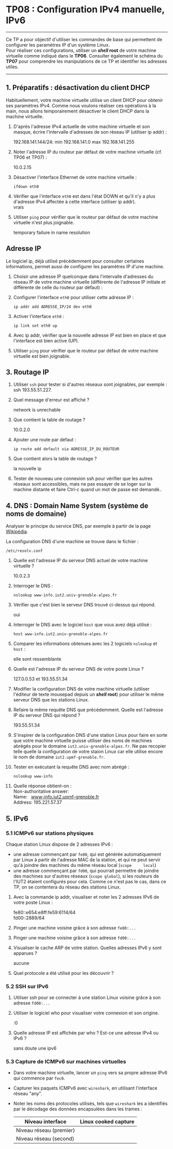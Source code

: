 # TP08 : Configuration IPv4 manuelle, IPv6

---

 Ce TP a pour objectif d'utiliser les commandes de base qui permettent de configurer les paramètres IP d'un système Linux.   
Pour réaliser ces configurations, utiliser un ***shell* root** de votre machine virtuelle comme indiqué dans le **TP06**. Consulter également le schéma du **TP07** pour comprendre les manipulations de ce TP et identifier les adresses utiles.

---

## 1\. Préparatifs : désactivation du client DHCP

Habituellement, votre machine virtuelle utilise un client DHCP pour obtenir ses paramètres IPv4. Comme nous voulons réaliser ces opérations à la main, nous allons temporairement désactiver le client DHCP dans la machine virtuelle.

1. D'après l'adresse IPv4 actuelle de votre machine virtuelle et son masque, écrire l'intervalle d'adresses de son réseau IP (utiliser ip addr) :

   192\.168.141.144/24: min 192.168.141.0 max 192.168.141.255
2. Noter l'adresse IP du routeur par défaut de votre machine virtuelle (cf. TP06 et TP07) :

   10\.0.2.15
3. Désactiver l'interface Ethernet de votre machine virtuelle :

   ```
   ifdown eth0
   ```
4. Vérifier que l'interface `eth0` est dans l'état DOWN et qu'il n'y a plus d'adresse IPv4 affectée à cette interface (utiliser ip addr).  
   vrais
5. Utiliser `ping` pour vérifier que le routeur par défaut de votre machine virtuelle n'est plus joignable.

   temporary failure in name resolution

## Adresse IP

Le logiciel ip, déjà utilisé précédemment pour consulter certaines informations, permet aussi de configurer les paramètres IP d'une machine. 

1. Choisir une adresse IP quelconque dans l'intervalle d'adresses du réseau IP de votre machine virtuelle (différente de l'adresse IP initiale et différente de celle du routeur par défaut) :
2. Configurer l'interface `eth0` pour utiliser cette adresse IP :

   ```
   ip addr add ADRESSE_IP/24 dev eth0
   ```
3. Activer l'interface `eth0` :

   ```
   ip link set eth0 up
   ```
4. Avec ip addr, vérifier que la nouvelle adresse IP est bien en place et que l'interface est bien active (UP).
5. Utiliser `ping` pour vérifier que le routeur par défaut de votre machine virtuelle est bien joignable.

## 3\. Routage IP

1. Utiliser `ssh` pour tester si d'autres réseaux sont joignables, par exemple : ssh 193.55.51.227.
2. Quel message d'erreur est affiché ?

   network is unrechable
3. Que contient la table de routage ?

   10\.0.2.0
4. Ajouter une route par défaut :

   ```
   ip route add default via ADRESSE_IP_DU_ROUTEUR
   ```
5. Que contient alors la table de routage ?

   la nouvelle ip
6. Tester de nouveau une connexion ssh pour vérifier que les autres réseaux sont accessibles, mais ne pas essayer de se loger sur la machine distante et faire Ctrl-c quand un mot de passe est demandé..

## 4\. DNS : Domain Name System (système de noms de domaine)

 Analyser le principe du service DNS, par exemple à partir de la page [Wikipédia](https://fr.wikipedia.org/wiki/Domain_Name_System). 

La configuration DNS d'une machine se trouve dans le fichier : 

```
/etc/resolv.conf
```

 1. Quelle est l'adresse IP du serveur DNS actuel de votre machine virtuelle ?

    10\.0.2.3
 2. Interroger le DNS :

    ```
    nslookup www-info.iut2.univ-grenoble-alpes.fr
    ```
 3. Vérifier que c'est bien le serveur DNS trouvé ci-dessus qui répond.

    oui
 4. Interroger le DNS avec le logiciel `host` que vous avez déjà utilisé :

    ```
    host www-info.iut2.univ-grenoble-alpes.fr
    ```
 5. Comparer les informations obtenues avec les 2 logiciels `nslookup` et `host` :

    elle sont ressemblante 
 6. Quelle est l'adresse IP du serveur DNS de votre poste Linux ?

    127\.0.0.53 et 193.55.51.34
 7. Modifier la configuration DNS de votre machine virtuelle (utiliser l'éditeur de texte mousepad depuis un ***shell* root**) pour utiliser le même serveur DNS que les stations Linux.
 8. Refaire la même requête DNS que précédemment. Quelle est l'adresse IP du serveur DNS qui répond ?

    193\.55.51.34
 9. S'inspirer de la configuration DNS d'une station Linux pour faire en sorte que votre machine virtuelle puisse utiliser des noms de machines abrégés pour le domaine `iut2.univ-grenoble-alpes.fr`. Ne pas recopier telle quelle la configuration de votre staion Linux car elle utilise encore le nom de domaine `iut2.upmf-grenoble.fr`.
10. Tester en exécutant la requête DNS avec nom abrégé :

    ```
    nslookup www-info
    ```
11. Quelle réponse obtient-on :  
    Non-authoritative answer:   
    Name:   www-info.iut2.upmf-grenoble.fr   
    Address: 195.221.57.37

## 5\. IPv6

### 5\.1 ICMPv6 sur stations physiques

Chaque station Linux dispose de 2 adresses IPv6 : 

- une adresse commençant par `fe80`, qui est générée     automatiquement par Linux à partir de l'adresse MAC de la station, et qui     ne peut servir qu'à joindre des machines du même réseau local (`scope     local`)    
- une adresse commençant par `fd00`, qui pourrait permettre de     joindre des machines sur d'autres réseaux (`scope global`), si     les routeurs de l'IUT2 étaient configurés pour cela.  Comme ce n'est pas le     cas, dans ce TP, on se contentera du réseau des stations Linux. 

 

1. Avec la commande ip addr, visualiser et noter les 2 adresses IPv6 de votre poste Linux :

   fe80::e654:e8ff:fe59:6114/64  
   fd00::2889/64
2. Pinger une machine voisine grâce à son adresse `fe80:...`
3. Pinger une machine voisine grâce à son adresse `fd00:...`
4. Visualiser le cache ARP de votre station. Quelles adresses IPv6 y sont apparues ?

   aucune
5. Quel protocole a été utilisé pour les découvrir ?

### 5\.2 SSH sur IPv6

1. Utiliser ssh pour se connecter à une station Linux voisine grâce à son adresse `fd00:...`
2. Utiliser le logiciel who pour visualiser votre connexion et son origine.

   :0 
3. Quelle adresse IP est affichée par who ? Est-ce une adresse IPv4 ou IPv6 ?

   sans doute une ipv6

    

### 5\.3 Capture de ICMPv6 sur machines virtuelles

- Dans votre machine virtuelle, lancer un `ping` vers sa propre adresse IPv6 qui commence par `fec0`.
- Capturer les paquets ICMPv6 avec `wireshark`, en utilisant l'interface réseau "any".
- Noter les noms des protocoles utilisés, tels que `wireshark` les a identifiés par le décodage des données encapsulées dans les trames :

  | Niveau interface        | Linux cooked capture |
  |-------------------------|----------------------|
  | Niveau réseau (premier) |                      |
  | Niveau réseau (second)  |                      |
